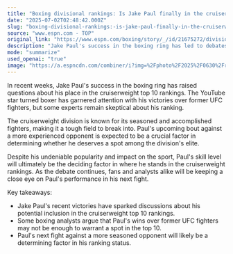 ```yaml
---
title: "Boxing divisional rankings: Is Jake Paul finally in the cruiserweight top 10?"
date: "2025-07-02T02:48:42.000Z"
slug: "boxing-divisional-rankings:-is-jake-paul-finally-in-the-cruiserweight-top-10"
source: "www.espn.com - TOP"
original_link: "https://www.espn.com/boxing/story/_/id/21675272/divisional-rankings-best-top-10-fighters-per-division"
description: "Jake Paul's success in the boxing ring has led to debates about his place in the cruiserweight top 10 rankings, with some experts questioning his ranking despite his victories over former UFC fighters. The cruiserweight division is known for its tough competition, making it a challenge for Paul to establish himself among the elite fighters in the division. While Paul's popularity and impact on the sport are undeniable, his skill level will ultimately determine where he stands in the rankings, with his upcoming fight against a more experienced opponent expected to be a crucial factor in the debate."
mode: "summarize"
used_openai: "true"
image: "https://a.espncdn.com/combiner/i?img=%2Fphoto%2F2025%2F0630%2Fr1513174_1296x729_16%2D9.jpg"
---
```


In recent weeks, Jake Paul's success in the boxing ring has raised questions about his place in the cruiserweight top 10 rankings. The YouTube star turned boxer has garnered attention with his victories over former UFC fighters, but some experts remain skeptical about his ranking.

The cruiserweight division is known for its seasoned and accomplished fighters, making it a tough field to break into. Paul's upcoming bout against a more experienced opponent is expected to be a crucial factor in determining whether he deserves a spot among the division's elite.

Despite his undeniable popularity and impact on the sport, Paul's skill level will ultimately be the deciding factor in where he stands in the cruiserweight rankings. As the debate continues, fans and analysts alike will be keeping a close eye on Paul's performance in his next fight.

Key takeaways:
- Jake Paul's recent victories have sparked discussions about his potential inclusion in the cruiserweight top 10 rankings.
- Some boxing analysts argue that Paul's wins over former UFC fighters may not be enough to warrant a spot in the top 10.
- Paul's next fight against a more seasoned opponent will likely be a determining factor in his ranking status.